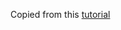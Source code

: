 Copied from this [tutorial](https://medium.com/javascript-in-plain-english/create-a-react-application-from-the-scracth-using-webpack-babel-and-react-79a7913c8f61)